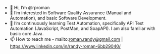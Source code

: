 - 👋 Hi, I’m @rproman
- 👀 I’m interested in Software Quality Assurance (Manual and Automation), and basic Software Development.
- 🌱 I’m continuously learning Test Automation, specifically API Test Automation (JavaScript, PostMan, and SoapAPI). I am also familiar with basic core Java.
- 📫 How to reach me - mailto:roman.randy@gmail.com | https://www.linkedin.com/in/randy-roman-6bb29040/

<!---
rproman/rproman is a ✨ special ✨ repository because its `README.md` (this file) appears on your GitHub profile.
You can click the Preview link to take a look at your changes.
--->

